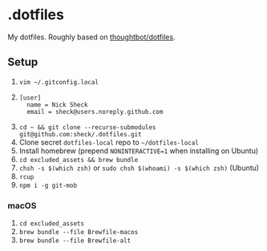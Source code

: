 # .dotfiles

My dotfiles. Roughly based on [thoughtbot/dotfiles](https://github.com/thoughtbot/dotfiles).

## Setup

1. `vim ~/.gitconfig.local`
2. ```
   [user]
     name = Nick Sheck
     email = sheck@users.noreply.github.com
   ```
3. `cd ~ && git clone --recurse-submodules git@github.com:sheck/.dotfiles.git`
4. Clone secret `dotfiles-local` repo to `~/dotfiles-local`
5. Install homebrew (prepend `NONINTERACTIVE=1` when installing on Ubuntu)
6. `cd excluded_assets && brew bundle`
7. `chsh -s $(which zsh)` or `sudo chsh $(whoami) -s $(which zsh)` (Ubuntu)
8. `rcup`
9. `npm i -g git-mob`

### macOS

1. `cd excluded_assets`
2. `brew bundle --file Brewfile-macos`
3. `brew bundle --file Brewfile-alt`
